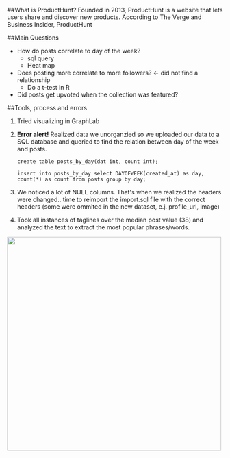 ##What is ProductHunt?
Founded in 2013, ProductHunt is a website that lets users share and discover new products. According to The Verge and Business Insider, ProductHunt


##Main Questions
* How do posts correlate to day of the week?
	- sql query
	- Heat map
* Does posting more correlate to more followers? <- did not find a relationship
	- Do a t-test in R
* Did posts get upvoted when the collection was featured?


##Tools, process and errors
1. Tried visualizing in GraphLab
2. **Error alert!** Realized data we unorganzied so we uploaded our data to a SQL database and queried to find the relation between day of the week and posts.
 
   `create table posts_by_day(dat int, count int);`
   
   `insert into posts_by_day select DAYOFWEEK(created_at) as day, count(*) as count from posts group by day;`
   
3. We noticed a lot of NULL columns. That's when we realized the headers were changed.. time to reimport the import.sql file with the correct headers (some were ommited in the new dataset, e.j. profile_url, image)
4. Took all instances of taglines over the median post value (38) and analyzed the text to extract the most popular phrases/words.
<img src="pics/tagline_word_count.png/" width='500'>
